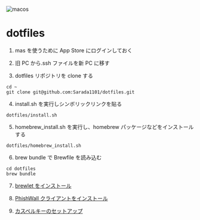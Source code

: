 ![macos](https://github.com/Sarada1101/dotfiles/workflows/macos/badge.svg)

# dotfiles

1. mas を使うために App Store にログインしておく

2. 旧 PC から.ssh ファイルを新 PC に移す

3. dotfiles リポジトリを clone する

```
cd ~
git clone git@github.com:Sarada1101/dotfiles.git
```

4. install.sh を実行しシンボリックリンクを貼る

```
dotfiles/install.sh
```

5. homebrew_install.sh を実行し、homebrew パッケージなどをインストールする

```
dotfiles/homebrew_install.sh
```

6. brew bundle で Brewfile を読み込む

```
cd dotfiles
brew bundle
```

7. [brewlet をインストール](https://github.com/zkokaja/Brewlet)

8. [PhishWall クライアントをインストール](https://www.securebrain.co.jp/products/phishwall/install_mac.html)

9. [カスペルキーのセットアップ](https://home.kaspersky.co.jp/store/kasperjp/DisplayHomePage?icid=jp_ng-thmb_pro_ona_oth__onl_b2c__buttn_______)
